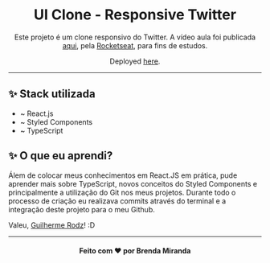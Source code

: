 <h1 align="center">
UI Clone - Responsive Twitter
</h1>

<p align="center">Este projeto é um clone responsivo do Twitter. A vídeo aula foi publicada <a href="https://www.youtube.com/watch?v=K-8z_4xvT3o">aqui</a>, pela <a href="https://rocketseat.com.br/">Rocketseat</a>, para fins de estudos.</p>

<p align="center">Deployed <a href="https://zealous-albattani-e28eb8.netlify.app/">here</a>.</p>

<hr>

## ✨ Stack utilizada

-  ~ React.js
-  ~ Styled Components
-  ~ TypeScript

## ✨ O que eu aprendi?

<p>Álem de colocar meus conhecimentos em React.JS em prática, pude aprender mais sobre TypeScript, novos conceitos do Styled Components 
e principalmente a utilização do Git nos meus projetos. Durante todo o processo de criação eu realizava commits através do terminal e a integração deste projeto para o meu Github.</p>


<p>Valeu, <a href="https://github.com/guilhermerodz">Guilherme Rodz</a>! :D </p>
<hr>

<h4 align="center"> Feito com ❤ por Brenda Miranda </h4>
